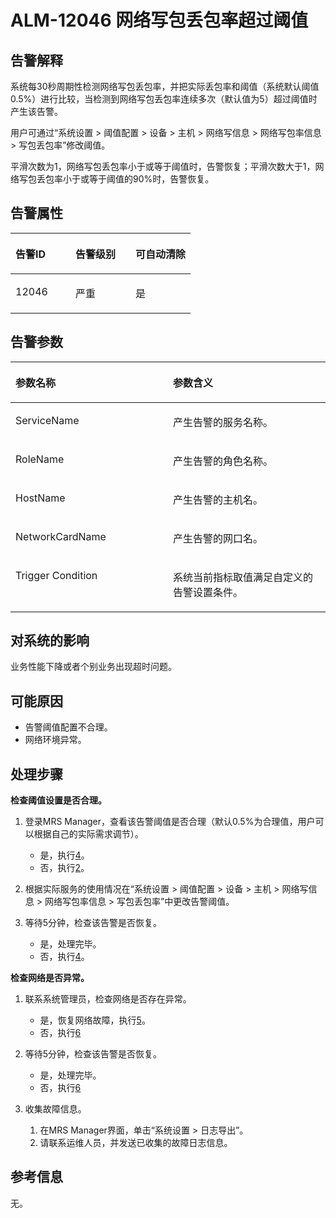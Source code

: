 # ALM-12046 网络写包丢包率超过阈值<a name="alm_12046"></a>

## 告警解释<a name="zh-cn_topic_0191813915_zh-cn_topic_0087039332_section63708257"></a>

系统每30秒周期性检测网络写包丢包率，并把实际丢包率和阈值（系统默认阈值0.5%）进行比较，当检测到网络写包丢包率连续多次（默认值为5）超过阈值时产生该告警。

用户可通过“系统设置 \> 阈值配置 \> 设备 \> 主机 \> 网络写信息 \> 网络写包率信息 \> 写包丢包率”修改阈值。

平滑次数为1，网络写包丢包率小于或等于阈值时，告警恢复；平滑次数大于1，网络写包丢包率小于或等于阈值的90%时，告警恢复。

## 告警属性<a name="zh-cn_topic_0191813915_zh-cn_topic_0087039332_section36503402"></a>

<a name="zh-cn_topic_0191813915_zh-cn_topic_0087039332_table51259837"></a>
<table><thead align="left"><tr id="zh-cn_topic_0191813915_zh-cn_topic_0087039332_row11203870"><th class="cellrowborder" valign="top" width="33.33333333333333%" id="mcps1.1.4.1.1"><p id="zh-cn_topic_0191813915_zh-cn_topic_0087039332_p35098282"><a name="zh-cn_topic_0191813915_zh-cn_topic_0087039332_p35098282"></a><a name="zh-cn_topic_0191813915_zh-cn_topic_0087039332_p35098282"></a>告警ID</p>
</th>
<th class="cellrowborder" valign="top" width="33.33333333333333%" id="mcps1.1.4.1.2"><p id="zh-cn_topic_0191813915_zh-cn_topic_0087039332_p24388590"><a name="zh-cn_topic_0191813915_zh-cn_topic_0087039332_p24388590"></a><a name="zh-cn_topic_0191813915_zh-cn_topic_0087039332_p24388590"></a>告警级别</p>
</th>
<th class="cellrowborder" valign="top" width="33.33333333333333%" id="mcps1.1.4.1.3"><p id="zh-cn_topic_0191813915_zh-cn_topic_0087039332_p29318803"><a name="zh-cn_topic_0191813915_zh-cn_topic_0087039332_p29318803"></a><a name="zh-cn_topic_0191813915_zh-cn_topic_0087039332_p29318803"></a>可自动清除</p>
</th>
</tr>
</thead>
<tbody><tr id="zh-cn_topic_0191813915_zh-cn_topic_0087039332_row26012865"><td class="cellrowborder" valign="top" width="33.33333333333333%" headers="mcps1.1.4.1.1 "><p id="zh-cn_topic_0191813915_zh-cn_topic_0087039332_p26667295"><a name="zh-cn_topic_0191813915_zh-cn_topic_0087039332_p26667295"></a><a name="zh-cn_topic_0191813915_zh-cn_topic_0087039332_p26667295"></a>12046</p>
</td>
<td class="cellrowborder" valign="top" width="33.33333333333333%" headers="mcps1.1.4.1.2 "><p id="zh-cn_topic_0191813915_zh-cn_topic_0087039332_p12567253"><a name="zh-cn_topic_0191813915_zh-cn_topic_0087039332_p12567253"></a><a name="zh-cn_topic_0191813915_zh-cn_topic_0087039332_p12567253"></a>严重</p>
</td>
<td class="cellrowborder" valign="top" width="33.33333333333333%" headers="mcps1.1.4.1.3 "><p id="zh-cn_topic_0191813915_zh-cn_topic_0087039332_p11314572"><a name="zh-cn_topic_0191813915_zh-cn_topic_0087039332_p11314572"></a><a name="zh-cn_topic_0191813915_zh-cn_topic_0087039332_p11314572"></a>是</p>
</td>
</tr>
</tbody>
</table>

## 告警参数<a name="zh-cn_topic_0191813915_zh-cn_topic_0087039332_section60095170"></a>

<a name="zh-cn_topic_0191813915_zh-cn_topic_0087039332_table44065131"></a>
<table><thead align="left"><tr id="zh-cn_topic_0191813915_zh-cn_topic_0087039332_row57092581"><th class="cellrowborder" valign="top" width="50%" id="mcps1.1.3.1.1"><p id="zh-cn_topic_0191813915_zh-cn_topic_0087039332_p61096309"><a name="zh-cn_topic_0191813915_zh-cn_topic_0087039332_p61096309"></a><a name="zh-cn_topic_0191813915_zh-cn_topic_0087039332_p61096309"></a>参数名称</p>
</th>
<th class="cellrowborder" valign="top" width="50%" id="mcps1.1.3.1.2"><p id="zh-cn_topic_0191813915_zh-cn_topic_0087039332_p49853969"><a name="zh-cn_topic_0191813915_zh-cn_topic_0087039332_p49853969"></a><a name="zh-cn_topic_0191813915_zh-cn_topic_0087039332_p49853969"></a>参数含义</p>
</th>
</tr>
</thead>
<tbody><tr id="zh-cn_topic_0191813915_zh-cn_topic_0087039332_row11639714"><td class="cellrowborder" valign="top" width="50%" headers="mcps1.1.3.1.1 "><p id="zh-cn_topic_0191813915_zh-cn_topic_0087039332_p3292816"><a name="zh-cn_topic_0191813915_zh-cn_topic_0087039332_p3292816"></a><a name="zh-cn_topic_0191813915_zh-cn_topic_0087039332_p3292816"></a>ServiceName</p>
</td>
<td class="cellrowborder" valign="top" width="50%" headers="mcps1.1.3.1.2 "><p id="zh-cn_topic_0191813915_zh-cn_topic_0087039332_p65391554"><a name="zh-cn_topic_0191813915_zh-cn_topic_0087039332_p65391554"></a><a name="zh-cn_topic_0191813915_zh-cn_topic_0087039332_p65391554"></a>产生告警的服务名称。</p>
</td>
</tr>
<tr id="zh-cn_topic_0191813915_zh-cn_topic_0087039332_row51653081"><td class="cellrowborder" valign="top" width="50%" headers="mcps1.1.3.1.1 "><p id="zh-cn_topic_0191813915_zh-cn_topic_0087039332_p23149996"><a name="zh-cn_topic_0191813915_zh-cn_topic_0087039332_p23149996"></a><a name="zh-cn_topic_0191813915_zh-cn_topic_0087039332_p23149996"></a>RoleName</p>
</td>
<td class="cellrowborder" valign="top" width="50%" headers="mcps1.1.3.1.2 "><p id="zh-cn_topic_0191813915_zh-cn_topic_0087039332_p63210425"><a name="zh-cn_topic_0191813915_zh-cn_topic_0087039332_p63210425"></a><a name="zh-cn_topic_0191813915_zh-cn_topic_0087039332_p63210425"></a>产生告警的角色名称。</p>
</td>
</tr>
<tr id="zh-cn_topic_0191813915_zh-cn_topic_0087039332_row32022916"><td class="cellrowborder" valign="top" width="50%" headers="mcps1.1.3.1.1 "><p id="zh-cn_topic_0191813915_zh-cn_topic_0087039332_p43719384"><a name="zh-cn_topic_0191813915_zh-cn_topic_0087039332_p43719384"></a><a name="zh-cn_topic_0191813915_zh-cn_topic_0087039332_p43719384"></a>HostName</p>
</td>
<td class="cellrowborder" valign="top" width="50%" headers="mcps1.1.3.1.2 "><p id="zh-cn_topic_0191813915_zh-cn_topic_0087039332_p51609209"><a name="zh-cn_topic_0191813915_zh-cn_topic_0087039332_p51609209"></a><a name="zh-cn_topic_0191813915_zh-cn_topic_0087039332_p51609209"></a>产生告警的主机名。</p>
</td>
</tr>
<tr id="zh-cn_topic_0191813915_zh-cn_topic_0087039332_row61829697"><td class="cellrowborder" valign="top" width="50%" headers="mcps1.1.3.1.1 "><p id="zh-cn_topic_0191813915_zh-cn_topic_0087039332_p42149567"><a name="zh-cn_topic_0191813915_zh-cn_topic_0087039332_p42149567"></a><a name="zh-cn_topic_0191813915_zh-cn_topic_0087039332_p42149567"></a>NetworkCardName</p>
</td>
<td class="cellrowborder" valign="top" width="50%" headers="mcps1.1.3.1.2 "><p id="zh-cn_topic_0191813915_zh-cn_topic_0087039332_p58671806"><a name="zh-cn_topic_0191813915_zh-cn_topic_0087039332_p58671806"></a><a name="zh-cn_topic_0191813915_zh-cn_topic_0087039332_p58671806"></a>产生告警的网口名。</p>
</td>
</tr>
<tr id="zh-cn_topic_0191813915_zh-cn_topic_0087039332_row58284214"><td class="cellrowborder" valign="top" width="50%" headers="mcps1.1.3.1.1 "><p id="zh-cn_topic_0191813915_zh-cn_topic_0087039332_p23400856"><a name="zh-cn_topic_0191813915_zh-cn_topic_0087039332_p23400856"></a><a name="zh-cn_topic_0191813915_zh-cn_topic_0087039332_p23400856"></a>Trigger Condition</p>
</td>
<td class="cellrowborder" valign="top" width="50%" headers="mcps1.1.3.1.2 "><p id="zh-cn_topic_0191813915_zh-cn_topic_0087039332_p16421199"><a name="zh-cn_topic_0191813915_zh-cn_topic_0087039332_p16421199"></a><a name="zh-cn_topic_0191813915_zh-cn_topic_0087039332_p16421199"></a>系统当前指标取值满足自定义的告警设置条件。</p>
</td>
</tr>
</tbody>
</table>

## 对系统的影响<a name="zh-cn_topic_0191813915_zh-cn_topic_0087039332_section3985625"></a>

业务性能下降或者个别业务出现超时问题。

## 可能原因<a name="zh-cn_topic_0191813915_zh-cn_topic_0087039332_section35870633"></a>

-   告警阈值配置不合理。
-   网络环境异常。

## 处理步骤<a name="zh-cn_topic_0191813915_zh-cn_topic_0087039332_section54400241"></a>

**检查阈值设置是否合理。**

1.  登录MRS Manager，查看该告警阈值是否合理（默认0.5%为合理值，用户可以根据自己的实际需求调节）。
    -   是，执行[4](#zh-cn_topic_0191813915_zh-cn_topic_0087039332_li4369794811450)。
    -   否，执行[2](#zh-cn_topic_0191813915_zh-cn_topic_0087039332_li5699560811450)。

2.  <a name="zh-cn_topic_0191813915_zh-cn_topic_0087039332_li5699560811450"></a>根据实际服务的使用情况在“系统设置 \> 阈值配置 \> 设备 \> 主机 \> 网络写信息 \> 网络写包率信息 \> 写包丢包率”中更改告警阈值。
3.  等待5分钟，检查该告警是否恢复。
    -   是，处理完毕。
    -   否，执行[4](#zh-cn_topic_0191813915_zh-cn_topic_0087039332_li4369794811450)。


**检查网络是否异常。**

1.  <a name="zh-cn_topic_0191813915_zh-cn_topic_0087039332_li4369794811450"></a>联系系统管理员，检查网络是否存在异常。
    -   是，恢复网络故障，执行[5](#zh-cn_topic_0191813915_zh-cn_topic_0087039332_li6056359711450)。
    -   否，执行[6](#zh-cn_topic_0191813915_li572522141314)

2.  <a name="zh-cn_topic_0191813915_zh-cn_topic_0087039332_li6056359711450"></a>等待5分钟，检查该告警是否恢复。
    -   是，处理完毕。
    -   否，执行[6](#zh-cn_topic_0191813915_li572522141314)

3.  <a name="zh-cn_topic_0191813915_li572522141314"></a>收集故障信息。
    1.  在MRS Manager界面，单击“系统设置 \> 日志导出”。
    2.  请联系运维人员，并发送已收集的故障日志信息。


## 参考信息<a name="zh-cn_topic_0191813915_zh-cn_topic_0087039332_section19840123"></a>

无。

